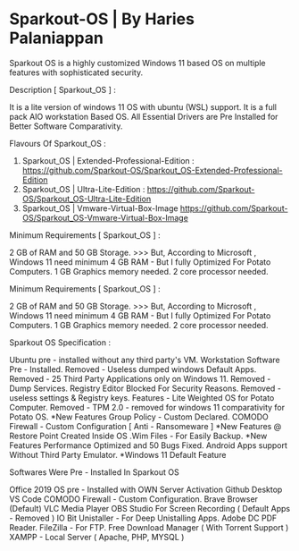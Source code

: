 # Sparkout-OS | By Haries Palaniappan

Sparkout OS is a highly customized Windows 11 based OS on multiple features with sophisticated security.

Description [ Sparkout_OS ] :

It is a lite version of windows 11 OS with ubuntu (WSL) support.
It is a full pack AIO workstation Based OS.
All Essential Drivers are Pre Installed for Better Software Comparativity.

Flavours Of Sparkout_OS :

   1. Sparkout_OS | Extended-Professional-Edition : https://github.com/Sparkout-OS/Sparkout_OS-Extended-Professional-Edition
   2. Sparkout_OS | Ultra-Lite-Edition : https://github.com/Sparkout-OS/Sparkout_OS-Ultra-Lite-Edition
   3. Sparkout_OS | Vmware-Virtual-Box-Image https://github.com/Sparkout-OS/Sparkout_OS-Vmware-Virtual-Box-Image


Minimum Requirements [ Sparkout_OS ] :

2 GB of RAM and 50 GB Storage. >>> But, According to Microsoft , Windows 11 need minimum 4 GB RAM - But I fully Optimized For Potato Computers.
1 GB Graphics memory needed.
2 core processor needed.

Minimum Requirements [ Sparkout_OS ] :

2 GB of RAM and 50 GB Storage. >>> But, According to Microsoft , Windows 11 need minimum 4 GB RAM - But I fully Optimized For Potato Computers.
1 GB Graphics memory needed.
2 core processor needed.

Sparkout OS Specification :

Ubuntu pre - installed without any third party's VM.
Workstation Software Pre - Installed.
Removed - Useless dumped windows Default Apps.
Removed - 25 Third Party Applications only on Windows 11.
Removed - Dump Services.
Registry Editor Blocked For Security Reasons.
Removed - useless settings & Registry keys.
Features - Lite Weighted OS for Potato Computer.
Removed - TPM 2.0 - removed for windows 11 comparativity for Potato OS. *New Features
Group Policy - Custom Declared.
COMODO Firewall - Custom Configuration [ Anti - Ransomeware ] *New Features
@ Restore Point Created Inside OS .Wim Files - For Easily Backup. *New Features
Performance Optimized and 50 Bugs Fixed.
Android Apps support Without Third Party Emulator. *Windows 11 Default Feature

Softwares Were Pre - Installed In Sparkout OS

Office 2019 OS pre - Installed with OWN Server Activation
Github Desktop
VS Code
COMODO Firewall - Custom Configuration.
Brave Browser (Default)
VLC Media Player
OBS Studio For Screen Recording ( Default Apps - Removed )
IO Bit Unistaller - For Deep Unistalling Apps.
Adobe DC PDF Reader.
FileZilla - For FTP.
Free Download Manager ( With Torrent Support )
XAMPP - Local Server ( Apache, PHP, MYSQL )

